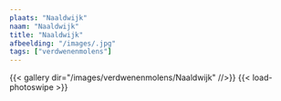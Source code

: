 ```yaml
---
plaats: "Naaldwijk"
naam: "Naaldwijk"
title: "Naaldwijk"
afbeelding: "/images/.jpg"
tags: ["verdwenenmolens"]
---
```


{{< gallery dir="/images/verdwenenmolens/Naaldwijk" //>}}
{{< load-photoswipe >}}